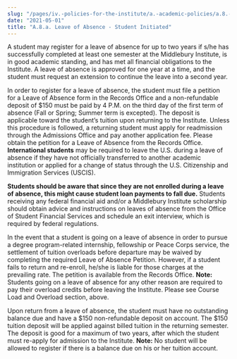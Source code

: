 ```yaml
---
slug: "/pages/iv.-policies-for-the-institute/a.-academic-policies/a.8.-leaves-of-absence-withdrawal-suspension-expulsion-and-graduation/a.8.a.-leave-of-absence---student-initiated"
date: "2021-05-01"
title: "A.8.a. Leave of Absence - Student Initiated"
---
```


A student may register for a leave of absence for up to two years if s/he has successfully completed at least one semester at the Middlebury Institute, is in good academic standing, and has met all financial obligations to the Institute. A leave of absence is approved for one year at a time, and the student must request an extension to continue the leave into a second year. 

In order to register for a leave of absence, the student must file a petition for a Leave of Absence form in the Records Office and a non-refundable deposit of $150 must be paid by 4 P.M. on the third day of the first term of absence (Fall or Spring; Summer term is excepted). The deposit is applicable toward the student’s tuition upon returning to the Institute. Unless this procedure is followed, a returning student must apply for readmission through the Admissions Office and pay another application fee. Please obtain the petition for a Leave of Absence from the Records Office. **International students** may be required to leave the U.S. during a leave of absence if they have not officially transferred to another academic institution or applied for a change of status through the U.S. Citizenship and Immigration Services (USCIS). 

**Students should be aware that since they are not enrolled during a leave of absence, this might cause student loan payments to fall due.** Students receiving any federal financial aid and/or a Middlebury Institute scholarship should obtain advice and instructions on leaves of absence from the Office of Student Financial Services and schedule an exit interview, which is required by federal regulations. 

In the event that a student is going on a leave of absence in order to pursue a degree program-related internship, fellowship or Peace Corps service, the settlement of tuition overloads before departure may be waived by completing the required Leave of Absence Petition. However, if a student fails to return and re-enroll, he/she is liable for those charges at the prevailing rate. The petition is available from the Records Office. **Note:** Students going on a leave of absence for any other reason are required to pay their overload credits before leaving the Institute. Please see Course Load and Overload section, above. 

Upon return from a leave of absence, the student must have no outstanding balance due and have a $150 non-refundable deposit on account. The $150 tuition deposit will be applied against billed tuition in the returning semester. The deposit is good for a maximum of two years, after which the student must re-apply for admission to the Institute. **Note:** No student will be allowed to register if there is a balance due on his or her tuition account.